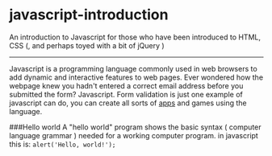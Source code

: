 # javascript-introduction
An introduction to Javascript for those who have been introduced to HTML, CSS (, and perhaps toyed with a bit of jQuery )

---
Javascript is a programming language commonly used in web browsers to add dynamic and interactive features to web pages. Ever wondered how the webpage knew you hadn't entered a correct email address before you submitted the form? Javascript. Form validation is just one example of javascript can do, you can create all sorts of [apps]('http://todomvc.com/examples/vanillajs/') and games using the language.

###Hello world
A "hello world" program shows the basic syntax ( computer language grammar ) needed for a working computer program.
in javascript this is:
``` alert('Hello, world!'); ```

